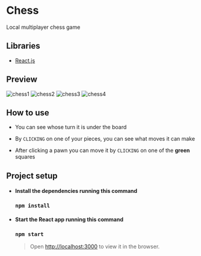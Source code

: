# Chess
Local multiplayer chess game 

## Libraries

- [React.js](https://it.reactjs.org/)


## Preview

![chess1](https://user-images.githubusercontent.com/69087218/129026092-4a491679-85af-4044-a62e-07dd9a4bf49f.png)
![chess2](https://user-images.githubusercontent.com/69087218/129026094-5505503a-58f0-464f-833b-f9e15cd7f78b.png)
![chess3](https://user-images.githubusercontent.com/69087218/129026096-c14b9966-4a83-4278-9f01-753282767c9e.png)
![chess4](https://user-images.githubusercontent.com/69087218/129026218-362533f0-2924-4547-8527-fa012711eba0.png)

## How to use

- You can see whose turn it is under the board

- By `CLICKING` on one of your pieces, you can see what moves it can make

- After clicking a pawn you can move it by `CLICKING` on one of the **green** squares


## Project setup

- #### Install the dependencies running this command

  ### `npm install`
  
- #### Start the React app running this command

  ### `npm start`

  > Open [http://localhost:3000](http://localhost:3000) to view it in the browser.  
